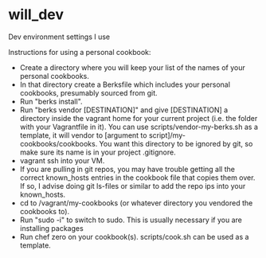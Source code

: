 # will_dev
Dev environment settings I use

Instructions for using a personal cookbook:
* Create a directory where you will keep your list of the names of your personal cookbooks.
* In that directory create a Berksfile which includes your personal cookbooks, presumably sourced from git.
* Run "berks install".
* Run "berks vendor [DESTINATION]" and give [DESTINATION] a directory inside the vagrant home for your current project (i.e. the folder with your Vagrantfile in it).  You can use scripts/vendor-my-berks.sh as a template, it will vendor to [argument to script]/my-cookbooks/cookbooks. You want this directory to be ignored by git, so make sure its name is in your project .gitignore.
* vagrant ssh into your VM.
* If you are pulling in git repos, you may have trouble getting all the correct known_hosts entries in the cookbook file that copies them over. If so, I advise doing git ls-files or similar to add the repo ips into your known_hosts.
* cd to /vagrant/my-cookbooks (or whatever directory you vendored the cookbooks to).
* Run "sudo -i" to switch to sudo.  This is usually necessary if you are installing packages
* Run chef zero on  your cookbook(s). scripts/cook.sh can be used as a template. 

